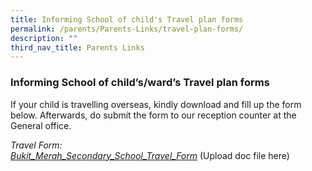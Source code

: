 ```yaml
---
title: Informing School of child's Travel plan forms
permalink: /parents/Parents-Links/travel-plan-forms/
description: ""
third_nav_title: Parents Links
---
```

### Informing School of child’s/ward’s Travel plan forms

If your child is travelling overseas, kindly download and fill up the form below. Afterwards, do submit the form to our reception counter at the General office.

_Travel Form:  
[Bukit\_Merah\_Secondary\_School\_Travel\_Form](https://bukitmerahsec.moe.edu.sg/wp-content/uploads/2017/11/Bukit_Merah_Secondary_School_Travel_Form.doc)_ (Upload doc file here)